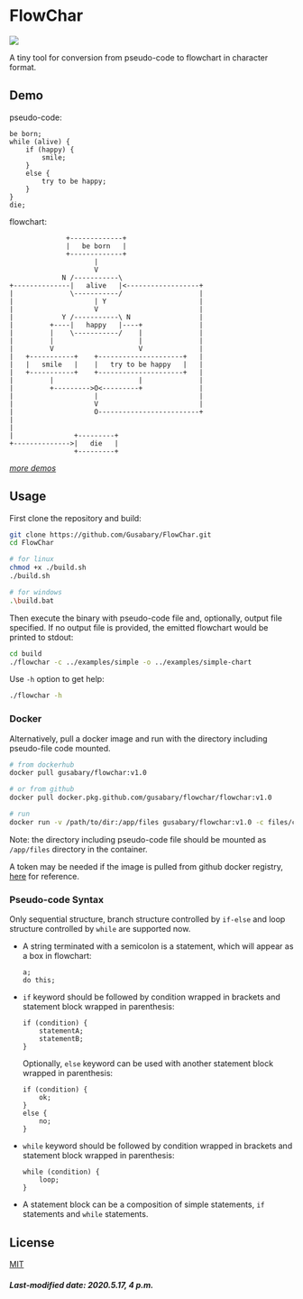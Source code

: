 # FlowChar

![](https://img.shields.io/badge/version-v1.1-9cf)

A tiny tool for conversion from pseudo-code to flowchart in character format.

## Demo

pseudo-code:

```
be born;
while (alive) {
    if (happy) {
        smile;
    }
    else {
        try to be happy;
    }
}
die;
```

flowchart:

```
              +-------------+                   
              |   be born   |                   
              +-------------+                   
                     |                          
                     V                          
             N /-----------\                    
+--------------|   alive   |<------------------+
|              \-----------/                   |
|                    | Y                       |
|                    V                         |
|            Y /-----------\ N                 |
|         +----|   happy   |----+              |
|         |    \-----------/    |              |
|         |                     |              |
|         V                     V              |
|   +-----------+    +---------------------+   |
|   |   smile   |    |   try to be happy   |   |
|   +-----------+    +---------------------+   |
|         |                     |              |
|         +--------->O<---------+              |
|                    |                         |
|                    V                         |
|                    O-------------------------+
|                                               
|                                               
|               +---------+                     
+-------------->|   die   |                     
                +---------+                     
```

[*more demos*](./demo.md)

## Usage

First clone the repository and build:

```bash
git clone https://github.com/Gusabary/FlowChar.git
cd FlowChar

# for linux
chmod +x ./build.sh
./build.sh

# for windows
.\build.bat
```

Then execute the binary with pseudo-code file and, optionally, output file specified. If no output file is provided, the emitted flowchart would be printed to stdout:

```bash
cd build
./flowchar -c ../examples/simple -o ../examples/simple-chart
```

Use `-h` option to get help:

```bash
./flowchar -h
```

### Docker

Alternatively, pull a docker image and run with the directory including pseudo-file code mounted.

```bash
# from dockerhub
docker pull gusabary/flowchar:v1.0

# or from github
docker pull docker.pkg.github.com/gusabary/flowchar/flowchar:v1.0

# run
docker run -v /path/to/dir:/app/files gusabary/flowchar:v1.0 -c files/code -o files/chart
```

Note: the directory including pseudo-code file should be mounted as `/app/files` directory in the container.

A token may be needed if the image is pulled from github docker registry, [here](https://help.github.com/en/github/managing-packages-with-github-packages/configuring-docker-for-use-with-github-packages) for reference.

### Pseudo-code Syntax

Only sequential structure, branch structure controlled by `if-else` and loop structure controlled by `while` are supported now.

+ A string terminated with a semicolon is a statement, which will appear as a box in flowchart:

  ```
  a;
  do this;
  ```

+ `if` keyword should be followed by condition wrapped in brackets and statement block wrapped in parenthesis:

  ```
  if (condition) {
      statementA;
      statementB;
  }
  ```

  Optionally, `else` keyword can be used with another statement block wrapped in parenthesis:

  ```
  if (condition) {
      ok;
  }
  else {
      no;
  }
  ```

+ `while` keyword should be followed by condition wrapped in brackets and statement block wrapped in parenthesis:

  ```
  while (condition) {
      loop;
  }
  ```

+ A statement block can be a composition of simple statements, `if` statements and `while` statements.

## License

[MIT](./LICENSE)

##### Last-modified date: 2020.5.17, 4 p.m.
